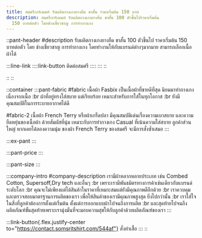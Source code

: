 ```yaml
---
title: สมศรีการ์เมนท์ รับผลิตกางเกงยางยืด ขาสั้น ราคาเริ่มต้น 150 บาท
description: สมศรีการ์เมนท์ รับผลิตกางเกงยางยืด ขาสั้น 100 ตัวขึ้นไปราคาเริ่มต้น
  150 บาทต่อตัว โดยช่างเชี่ยวชาญ การทำกางเกง
---
```


::pant-header
#description
รับผลิตกางเกงยางยืด ขาสั้น 100 ตัวขึ้นไป
ราคาเริ่มต้น 150 บาทต่อตัว โดย
ช่างเชี่ยวชาญ การทำกางเกง
โดยทำงานให้กับแบรนด์ต่างๆมากมาย
สามารถเลือกเนื้อผ้าได้

  :::line-link
    ::::link-button
    ติดต่อสมศรี
    ::::
  :::
::

\::
\::

::container
  :::pant-fabric
  #fabric
  เนื้อผ้า Fasbix เป็นเนื้อผ้าที่ขายดีที่สุด
  นิยมมาทำกางเกงเนื่องจากเนื้อ :br ผ้าที่อยู่ทรงใส่สบาย
  แต่เรียบร้อย เหมาะสำหรับการใส่ในทุกโอกาส :br ยังมีคุณสมบัติในการระบายอากาศได้ดี
  
  #fabric-2
  เนื้อผ้า French Terry หรือผ้าเกร็ดปลา
  มีคุณสมบัติเด่นเรื่องความเบาสบาย
  และความยืดหยุ่นของเนื้อผ้า ด้วยสัมผัสที่นุ่ม
  เหมาะกับการทำกางเกง Casual ที่เน้นความใส่สบาย
  ลูกค้าส่วนใหญ่ หากเคยได้ลองความนุ่ม ของผ้า French
  Terry ของสมศรี จะมีการสั่งซ้ำเสมอ
  :::

  :::ex-pant
  :::

  :::pant-price
  :::

  :::pant-size
  :::

  :::company-intro
  #company-description
  เรามีผ้าหลากหลายประเภท เช่น Combed Cotton, Supersoff,Dry tech และอื่นๆ :br เพราะเรามีพันธมิตรทางการค้าเช่นเดียวกับแบรนด์ระดับโลก :br คุณจะไม่เพียงแต่ได้สินค้าในราคาที่เหมาะสมแต่ยังมีคุณภาพดีอีกด้วย :br เราควบคุมและตรวจสอบมาตรฐานการผลิตของเรา เพื่อให้สินค้าของเรามีคุณภาพสูงสุด ยิ่งไปกว่านั้น :br เราใส่ใจในสิ่งที่ลูกค้าต้องการตั้งแต่เริ่มต้น ตั้งแต่การออกแบบผ้าไปจนถึงการผลิต :br และสุดท้ายไปจนถึงผลิตภัณฑ์ขั้นสุดท้ายเพราะเรามุ่งมั่นที่จะมอบความสุขให้กับลูกค้าด้วยผลิตภัณฑ์ของเรา
  :::

  :::link-button{.flex.justify-center to="https://contact.somsritshirt.com/544af"}
  สั่งทำเสื้อ
  :::
::
